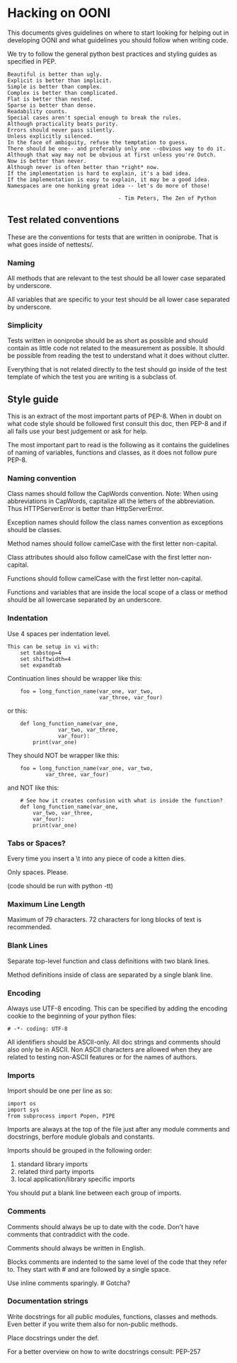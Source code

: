 # Hacking on OONI

This documents gives guidelines on where to start looking
for helping out in developing OONI and what guidelines you
should follow when writing code.

We try to follow the general python best practices and styling
guides as specified in PEP.

    Beautiful is better than ugly.
    Explicit is better than implicit.
    Simple is better than complex.
    Complex is better than complicated.
    Flat is better than nested.
    Sparse is better than dense.
    Readability counts.
    Special cases aren't special enough to break the rules.
    Although practicality beats purity.
    Errors should never pass silently.
    Unless explicitly silenced.
    In the face of ambiguity, refuse the temptation to guess.
    There should be one-- and preferably only one --obvious way to do it.
    Although that way may not be obvious at first unless you're Dutch.
    Now is better than never.
    Although never is often better than *right* now.
    If the implementation is hard to explain, it's a bad idea.
    If the implementation is easy to explain, it may be a good idea.
    Namespaces are one honking great idea -- let's do more of those!

                                       - Tim Peters, The Zen of Python

## Test related conventions

These are the conventions for tests that are written in ooniprobe. That is what
goes inside of nettests/.

### Naming

All methods that are relevant to the test should be all lower case separated by
underscore.

All variables that are specific to your test should be all lower case separated
by underscore.

### Simplicity

Tests written in ooniprobe should be as short as possible and should contain as
little code not related to the measurement as possible. It should be possible
from reading the test to understand what it does without clutter.

Everything that is not related directly to the test should go inside of the
test template of which the test you are writing is a subclass of.


## Style guide

This is an extract of the most important parts of PEP-8. When in doubt on
what code style should be followed first consult this doc, then PEP-8 and
if all fails use your best judgement or ask for help.

The most important part to read is the following as it contains the guidelines
of naming of variables, functions and classes, as it does not follow pure
PEP-8.

### Naming convention

Class names should follow the CapWords convention.
Note: When using abbreviations in CapWords, capitalize all the letters
      of the abbreviation.  Thus HTTPServerError is better than
      HttpServerError.

Exception names should follow the class names convention as exceptions
should be classes.

Method names should follow camelCase with the first letter non-capital.

Class attributes should also follow camelCase with the first letter non-capital.

Functions should follow camelCase with the first letter non-capital.

Functions and variables that are inside the local scope of a class or method
should be all lowercase separated by an underscore.

### Indentation

Use 4 spaces per indentation level.

    This can be setup in vi with:
        set tabstop=4
        set shiftwidth=4
        set expandtab


Continuation lines should be wrapper like this:

        foo = long_function_name(var_one, var_two,
                                 var_three, var_four)

or this:

        def long_function_name(var_one,
                    var_two, var_three,
                    var_four):
            print(var_one)


They should NOT be wrapper like this:

        foo = long_function_name(var_one, var_two,
                var_three, var_four)

and NOT like this:

        # See how it creates confusion with what is inside the function?
        def long_function_name(var_one,
            var_two, var_three,
            var_four):
            print(var_one)


### Tabs or Spaces?

Every time you insert a \t into any piece of code a kitten dies.

Only spaces. Please.

(code should be run with python -tt)

### Maximum Line Length

Maximum of 79 characters. 72 characters for long blocks of text is recommended.

### Blank Lines

Separate top-level function and class definitions with two blank lines.

Method definitions inside of class are separated by a single blank line.


### Encoding

Always use UTF-8 encoding. This can be specified by adding the encoding cookie
to the beginning of your python files:

    # -*- coding: UTF-8

All identifiers should be ASCII-only. All doc strings and comments should also
only be in ASCII. Non ASCII characters are allowed when they are related to
testing non-ASCII features or for the names of authors.


### Imports

Import should be one per line as so:

    import os
    import sys
    from subprocess import Popen, PIPE

Imports are always at the top of the file just after any module comments
and docstrings, berfore module globals and constants.

Imports should be grouped in the following order:

1. standard library imports
2. related third party imports
3. local application/library specific imports

You should put a blank line between each group of imports.


### Comments

Comments should always be up to date with the code. Don't have
comments that contraddict with the code.

Comments should always be written in English.

Blocks comments are indented to the same level of the code that
they refer to. They start with # and are followed by a single space.

Use inline comments sparingly. # Gotcha?


### Documentation strings

Write docstrings for all public modules, functions, classes and
methods. Even better if you write them also for non-public methods.

Place docstrings under the def.

For a better overview on how to write docstrings consult: PEP-257

